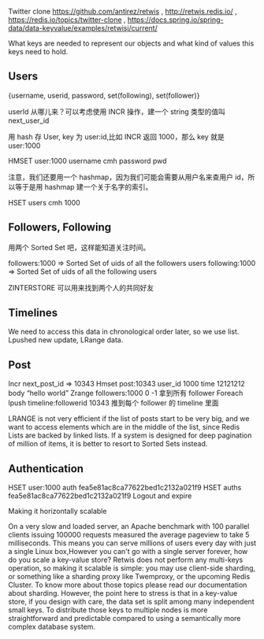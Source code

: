 Twitter clone https://github.com/antirez/retwis , http://retwis.redis.io/ , https://redis.io/topics/twitter-clone , https://docs.spring.io/spring-data/data-keyvalue/examples/retwisj/current/

What keys are needed to represent our objects and what kind of values this keys need to hold.

## Users

{username, userid, password, set(following), set(follower)}

userId 从哪儿来？可以考虑使用 INCR 操作，建一个 string 类型的值叫 next_user_id

用 hash 存 User, key 为 user:id,比如 INCR 返回 1000，那么 key 就是 user:1000

HMSET user:1000 username cmh password pwd

注意，我们还要用一个 hashmap，因为我们可能会需要从用户名来查用户 id，所以等于是用 hashmap 建一个关于名字的索引。

HSET users cmh 1000

## Followers, Following

用两个 Sorted Set 吧，这样能知道关注时间。

followers:1000 => Sorted Set of uids of all the followers users
following:1000 => Sorted Set of uids of all the following users

ZINTERSTORE 可以用来找到两个人的共同好友

## Timelines

We need to access this data in chronological order later, so we use list.
Lpushed new update, LRange data.

## Post

Incr next_post_id => 10343
Hmset post:10343 user_id 1000 time 12121212 body “hello world”
Zrange followers:1000 0 -1 拿到所有 follower
Foreach lpush timeline:followerid 10343 推到每个 follower 的 timeline 里面

LRANGE is not very efficient if the list of posts start to be very big, and we want to access elements which are in the middle of the list,
since Redis Lists are backed by linked lists. If a system is designed for deep pagination of million of items, it is better to resort to Sorted Sets instead.

## Authentication

HSET user:1000 auth fea5e81ac8ca77622bed1c2132a021f9
HSET auths fea5e81ac8ca77622bed1c2132a021f9
Logout and expire

Making it horizontally scalable

On a very slow and loaded server, an Apache benchmark with 100 parallel clients issuing 100000 requests measured the average pageview to take 5 milliseconds. This means you can serve millions of users every day with just a single Linux box,However you can't go with a single server forever, how do you scale a key-value store?
Retwis does not perform any multi-keys operation, so making it scalable is simple: you may use client-side sharding, or something like a sharding proxy like Twemproxy, or the upcoming Redis Cluster.
To know more about those topics please read our documentation about sharding. However, the point here to stress is that in a key-value store, if you design with care, the data set is split among many independent small keys. To distribute those keys to multiple nodes is more straightforward and predictable compared to using a semantically more complex database system.
